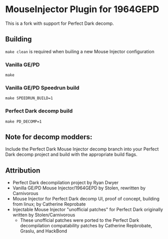 # MouseInjector Plugin for 1964GEPD


This is a fork with support for Perfect Dark decomp.

## Building

`make clean` is required when builing a new Mouse Injector configuration

### Vanilla GE/PD

`make`

### Vanilla GE/PD Speedrun build

`make SPEEDRUN_BUILD=1`


### Perfect Dark decomp build

`make PD_DECOMP=1`

## Note for decomp modders:

Include the Perfect Dark Mouse Injector decomp branch into your Perfect Dark decomp project and build with the appropriate build flags.

## Attribution
- Perfect Dark decompilation project by Ryan Dwyer
- Vanilla GE/PD Mouse Injector/1964GEPD by Stolen, rewritten by Carnivorous
- Mouse Injector for Perfect Dark decomp UI, proof of concept, building from linux; by Catherine Reprobate
- Injectable Mouse Injector "unofficial patches" for Perfect Dark originally written by Stolen/Carnivorous
    - These unofficial patches were ported to the Perfect Dark decompilation compatability patches by Catherine Repbrobate, Graslu, and HackBond
